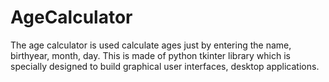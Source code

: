 # AgeCalculator
The age calculator is used calculate ages just by entering the name, birthyear, month, day. This is made of python tkinter library which is specially designed to build graphical user interfaces, desktop applications.
